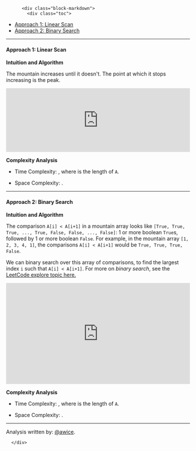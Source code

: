 <div class="article-body">
        
          <div class="block-markdown">
            <div class="toc">
<ul>
<li><a href="#approach-1-linear-scan">Approach 1: Linear Scan</a></li>
<li><a href="#approach-2-binary-search">Approach 2: Binary Search</a></li>
</ul>
</div>
<hr>
<h4 id="approach-1-linear-scan">Approach 1: Linear Scan</h4>
<p><strong>Intuition and Algorithm</strong></p>
<p>The mountain increases until it doesn't.  The point at which it stops increasing is the peak.</p>
<iframe src="https://leetcode.com/playground/wnFAmS4Z/shared" frameborder="0" width="100%" height="174" name="wnFAmS4Z"></iframe>

<p><strong>Complexity Analysis</strong></p>
<ul>
<li>
<p>Time Complexity:  <script type="math/tex; mode=display">O(N)</script>, where <script type="math/tex; mode=display">N</script> is the length of <code>A</code>.</p>
</li>
<li>
<p>Space Complexity:  <script type="math/tex; mode=display">O(1)</script>.</p>
</li>
</ul>
<hr>
<h4 id="approach-2-binary-search">Approach 2: Binary Search</h4>
<p><strong>Intuition and Algorithm</strong></p>
<p>The comparison <code>A[i] &lt; A[i+1]</code> in a mountain array looks like <code>[True, True, True, ..., True, False, False, ..., False]</code>: 1 or more boolean <code>True</code>s, followed by 1 or more boolean <code>False</code>.  For example, in the mountain array <code>[1, 2, 3, 4, 1]</code>, the comparisons <code>A[i] &lt; A[i+1]</code> would be <code>True, True, True, False</code>.</p>
<p>We can binary search over this array of comparisons, to find the largest index <code>i</code> such that <code>A[i] &lt; A[i+1]</code>.  For more on <em>binary search</em>, see the <a href="https://leetcode.com/explore/learn/card/binary-search/">LeetCode explore topic here.</a></p>
<iframe src="https://leetcode.com/playground/FoZ3SCRk/shared" frameborder="0" width="100%" height="276" name="FoZ3SCRk"></iframe>

<p><strong>Complexity Analysis</strong></p>
<ul>
<li>
<p>Time Complexity:  <script type="math/tex; mode=display">O(\log N)</script>, where <script type="math/tex; mode=display">N</script> is the length of <code>A</code>.</p>
</li>
<li>
<p>Space Complexity:  <script type="math/tex; mode=display">O(1)</script>.</p>
</li>
</ul>
<hr>
<p>Analysis written by: <a href="https://leetcode.com/awice">@awice</a>.</p>
          </div>
        
      </div>